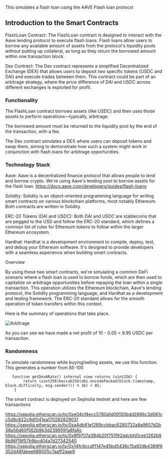 This simulates a flash loan using the AAVE Flash loan protocol

## Introduction to the Smart Contracts

FlashLoan Contract: The FlashLoan contract is designed to interact with the Aave lending protocol to execute flash loans. Flash loans allow users to borrow any available amount of assets from the protocol's liquidity pools without putting up collateral, as long as they return the borrowed amount within one transaction block.

Dex Contract: The Dex contract represents a simplified Decentralized Exchange (DEX) that allows users to deposit two specific tokens (USDC and DAI) and execute trades between them. This contract could be part of an arbitrage strategy, where the price difference of DAI and USDC across different exchanges is exploited for profit.

### Functionality

The FlashLoan contract borrows assets (like USDC) and then uses those assets to perform operations—typically, arbitrage.

The borrowed amount must be returned to the liquidity pool by the end of the transaction, with a fee.

The Dex contract simulates a DEX where users can deposit tokens and swap them, aiming to demonstrate how such a system might work in conjunction with flash loans for arbitrage opportunities.

### Technology Stack

Aave: Aave is a decentralized finance protocol that allows people to lend and borrow crypto. We're using Aave's lending pool to borrow assets for the flash loan.
https://docs.aave.com/developers/guides/flash-loans

Solidity: Solidity is an object-oriented programming language for writing smart contracts on various blockchain platforms, most notably Ethereum. Both contracts are written in Solidity.

ERC-20 Tokens (DAI and USDC): Both DAI and USDC are stablecoins that are pegged to the USD and follow the ERC-20 standard, which defines a common list of rules for Ethereum tokens to follow within the larger Ethereum ecosystem.

Hardhat: Hardhat is a development environment to compile, deploy, test, and debug your Ethereum software. It's designed to provide developers with a seamless experience when building smart contracts.

Overview

By using these two smart contracts, we're simulating a common DeFi scenario where a flash loan is used to borrow funds, which are then used to capitalize on arbitrage opportunities before repaying the loan within a single transaction. This operation utilizes the Ethereum blockchain, Aave's lending protocol, the Solidity programming language, and Hardhat as a development and testing framework. The ERC-20 standard allows for the smooth operation of token transfers within this context.

Here is the summary of operations that take place.

![Arbitrage](https://a.storyblok.com/f/87634/1990x1430/cc095e94f1/flash-loan-sequence.png)

As you can see we have made a net profit of 
10 - 0.05 = 9.95 USDC per transaction.

### Randomness
To simulate randomness while buying/selling assets, we use this function. This generates
a number from 85-100
```
   function getDexARate() internal view returns (uint256) {
        return (uint256(keccak256(abi.encodePacked(block.timestamp, block.difficulty, msg.sender))) % 16) + 85; 
    }
```

The smart contract is deployed on Sepholia testnet and here are few transactions

https://sepolia.etherscan.io/tx/0xe04cf4ecc5780a1d09150bdd2666c3d061cc5d8c822c9df041ea170282829031
https://sepolia.etherscan.io/tx/0xa4db81ef289ccbbac6280732a8a9657d2b38a56d60f562b9b3d2399591a8fa8c
https://sepolia.etherscan.io/tx/0x8f9707a384b20f751f92adcbfd1ceb1262b98b96f18f57b9bcd04a7d27342540
https://sepolia.etherscan.io/tx/0x14fc6ccdf1147e45bd5436c15a92db4389f9352d48fabee689505c7aaff2aae9
